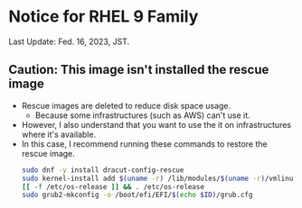 # Notice for RHEL 9 Family

Last Update: Fed. 16, 2023, JST.

## Caution: This image isn't installed the rescue image

- Rescue images are deleted to reduce disk space usage.
  - Because some infrastructures (such as AWS) can't use it.
- However, I also understand that you want to use the it on infrastructures where it's available.
- In this case, I recommend running these commands to restore the rescue image.
  ```sh
  sudo dnf -y install dracut-config-rescue
  sudo kernel-install add $(uname -r) /lib/modules/$(uname -r)/vmlinuz
  [[ -f /etc/os-release ]] && . /etc/os-release
  sudo grub2-mkconfig -o /boot/efi/EFI/$(echo $ID)/grub.cfg
  ```
